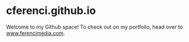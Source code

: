cferenci.github.io
==================
Welcome to my Github space! To check out on my portfolio, head over to www.ferencimedia.com.
